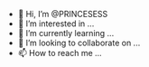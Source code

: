 - 👋 Hi, I’m @PRINCESESS
- 👀 I’m interested in ...
- 🌱 I’m currently learning ...
- 💞️ I’m looking to collaborate on ...
- 📫 How to reach me ...

<!---
PRINCESESS/PRINCESESS is a ✨ special ✨ repository because its `README.md` (this file) appears on your GitHub profile.
You can click the Preview link to take a look at your changes.
--->
